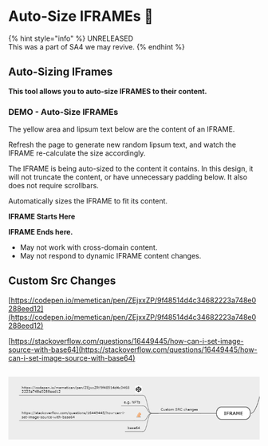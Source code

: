 # Auto-Size IFRAMEs 🧪

{% hint style="info" %}
UNRELEASED\
This was a part of SA4 we may revive.&#x20;
{% endhint %}

## Auto-Sizing IFrames

**This tool allows you to auto-size IFRAMES to their content.**

### DEMO - Auto-Size IFRAMEs <a href="#demo---auto-size-iframes" id="demo---auto-size-iframes"></a>

The yellow area and lipsum text below are the content of an IFRAME.

Refresh the page to generate new random lipsum text, and watch the IFRAME re-calculate the size accordingly.

The IFRAME is being auto-sized to the content it contains. In this design, it will not truncate the content, or have unnecessary padding below. It also does not require scrollbars.

Automatically sizes the IFRAME to fit its content.

**IFRAME Starts Here**

**IFRAME Ends here.**

* May not work with cross-domain content.
* May not respond to dynamic IFRAME content changes.

## Custom Src Changes

[https://codepen.io/memetican/pen/ZEjxxZP/9f48514d4c34682223a748e0288eed12](https://codepen.io/memetican/pen/ZEjxxZP/9f48514d4c34682223a748e0288eed12)

[https://stackoverflow.com/questions/16449445/how-can-i-set-image-source-with-base64](https://stackoverflow.com/questions/16449445/how-can-i-set-image-source-with-base64)

## ![](<../.gitbook/assets/image (60).png>)
